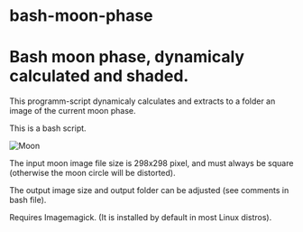 # bash-moon-phase
Bash moon phase, dynamicaly calculated and shaded.
==========================================================

This programm-script dynamicaly calculates and extracts to a folder an image of the current moon phase.

This is a bash script.

![Moon](https://github.com/nikospag/bash-moon-phase/blob/master/sample/phase.png)

The input moon image file size is 298x298 pixel, and must always be square (otherwise the moon circle will be distorted).

The output image size and output folder can be adjusted (see comments in bash file).

Requires Imagemagick. (It is installed by default in most Linux distros).
